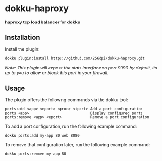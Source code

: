 # dokku-haproxy

**haproxy tcp load balancer for dokku**

## Installation

Install the plugin:

```bash
dokku plugin:install https://github.com/256dpi/dokku-haproxy.git
```

_Note: This plugin will expose the stats interface on port 9090 by default, its up to you to allow or block this port in your firewall._

## Usage

The plugin offers the following commands via the dokku tool:

```
ports:add <app> <eport> <proc> <iport> Add a port configuration
ports <app>                            Display configured ports
ports:remove <app> <eport>             Remove a port configuration
```

To add a port configuration, run the following example command:

```bash
dokku ports:add my-app 80 web 8080
```

To remove that configuration later, run the following example command:

```bash
dokku ports:remove my-app 80
```
